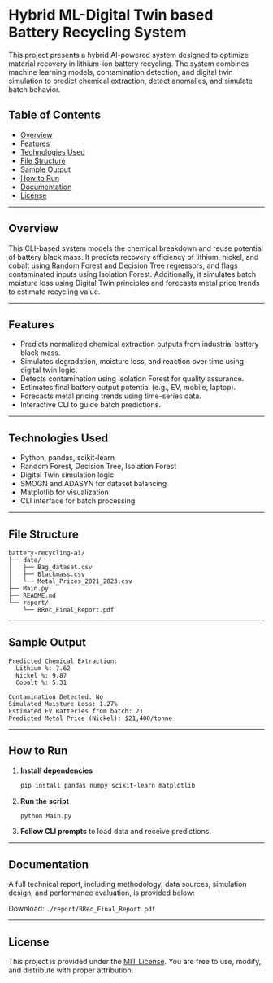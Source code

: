 # Hybrid ML-Digital Twin based Battery Recycling System

This project presents a hybrid AI-powered system designed to optimize material recovery in lithium-ion battery recycling. The system combines machine learning models, contamination detection, and digital twin simulation to predict chemical extraction, detect anomalies, and simulate batch behavior.

## Table of Contents
- [Overview](#overview)
- [Features](#features)
- [Technologies Used](#technologies-used)
- [File Structure](#file-structure)
- [Sample Output](#sample-output)
- [How to Run](#how-to-run)
- [Documentation](#documentation)
- [License](#license)

---

## Overview

This CLI-based system models the chemical breakdown and reuse potential of battery black mass. It predicts recovery efficiency of lithium, nickel, and cobalt using Random Forest and Decision Tree regressors, and flags contaminated inputs using Isolation Forest. Additionally, it simulates batch moisture loss using Digital Twin principles and forecasts metal price trends to estimate recycling value.

---

## Features

- Predicts normalized chemical extraction outputs from industrial battery black mass.
- Simulates degradation, moisture loss, and reaction over time using digital twin logic.
- Detects contamination using Isolation Forest for quality assurance.
- Estimates final battery output potential (e.g., EV, mobile, laptop).
- Forecasts metal pricing trends using time-series data.
- Interactive CLI to guide batch predictions.

---

## Technologies Used

- Python, pandas, scikit-learn
- Random Forest, Decision Tree, Isolation Forest
- Digital Twin simulation logic
- SMOGN and ADASYN for dataset balancing
- Matplotlib for visualization
- CLI interface for batch processing

---

## File Structure

```
battery-recycling-ai/
├── data/
│   ├── Bag_dataset.csv
│   ├── Blackmass.csv
│   └── Metal_Prices_2021_2023.csv
├── Main.py
├── README.md
└── report/
    └── BRec_Final_Report.pdf
```

---

## Sample Output

```
Predicted Chemical Extraction:
  Lithium %: 7.62
  Nickel %: 9.87
  Cobalt %: 5.31

Contamination Detected: No
Simulated Moisture Loss: 1.27%
Estimated EV Batteries from batch: 21
Predicted Metal Price (Nickel): $21,400/tonne
```

---

## How to Run

1. **Install dependencies**
   ```bash
   pip install pandas numpy scikit-learn matplotlib
   ```

2. **Run the script**
   ```bash
   python Main.py
   ```

3. **Follow CLI prompts** to load data and receive predictions.

---

## Documentation

A full technical report, including methodology, data sources, simulation design, and performance evaluation, is provided below:

Download: `./report/BRec_Final_Report.pdf`

---

## License

This project is provided under the [MIT License](LICENSE). You are free to use, modify, and distribute with proper attribution.

